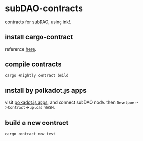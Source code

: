 # subDAO-contracts
contracts for subDAO, using [ink!](https://github.com/paritytech/ink).

## install cargo-contract
reference [here]().

## compile contracts
```bash
cargo +nightly contract build
```

## install by polkadot.js apps
visit [polkadot.js apps](https://polkadot.js.org/apps/), and connect subDAO node.
then `Develpoer`->`Contract`->`upload WASM`.

## build a new contract
```bash
cargo contract new test
```